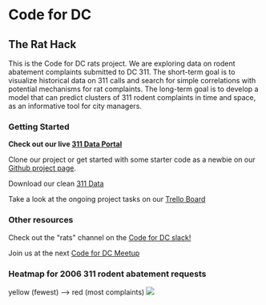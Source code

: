 # Code for DC

## The Rat Hack

This is the Code for DC rats project. We are exploring data on rodent abatement complaints submitted to DC 311. The short-term goal is to visualize historical data on 311 calls and search for simple correlations with potential mechanisms for rat complaints. The long-term goal is to develop a model that can predict clusters of 311 rodent complaints in time and space, as an informative tool for city managers.

### Getting Started
**Check out our live [311 Data Portal](http://dc311portal.codefordc.org/)**

Clone our project or get started with some starter code as a newbie on our [Github project page](https://github.com/eclee25/the-rat-hack).

Download our clean [311 Data](https://www.dropbox.com/sh/4j7q53lltasez3h/AACTJgmlkmKE9zlPp1ndYu9Va?dl=0)

Take a look at the ongoing project tasks on our [Trello Board](https://trello.com/b/1u5zLyEJ/code-for-dc-rats)

### Other resources
Check out the "rats" channel on the [Code for DC slack!](https://codefordc.org/joinslack)

Join us at the next [Code for DC Meetup](https://www.meetup.com/Code-for-DC/)

### Heatmap for 2006 311 rodent abatement requests 
yellow (fewest) --> red (most complaints)
![](images/allrecords311censusTract.png?raw=true) 
